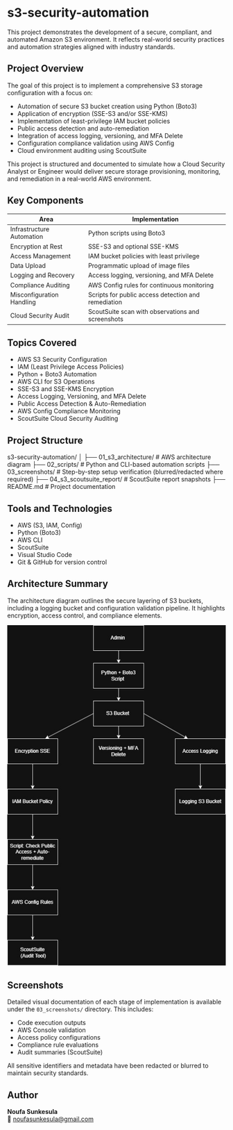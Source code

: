 # s3-security-automation

This project demonstrates the development of a secure, compliant, and automated Amazon S3 environment. It reflects real-world security practices and automation strategies aligned with industry standards.

## Project Overview

The goal of this project is to implement a comprehensive S3 storage configuration with a focus on:

- Automation of secure S3 bucket creation using Python (Boto3)
- Application of encryption (SSE-S3 and/or SSE-KMS)
- Implementation of least-privilege IAM bucket policies
- Public access detection and auto-remediation
- Integration of access logging, versioning, and MFA Delete
- Configuration compliance validation using AWS Config
- Cloud environment auditing using ScoutSuite

This project is structured and documented to simulate how a Cloud Security Analyst or Engineer would deliver secure storage provisioning, monitoring, and remediation in a real-world AWS environment.

## Key Components

| Area                     | Implementation                                             |
|--------------------------|------------------------------------------------------------|
| Infrastructure Automation| Python scripts using Boto3                                 |
| Encryption at Rest       | SSE-S3 and optional SSE-KMS                                |
| Access Management        | IAM bucket policies with least privilege                   |
| Data Upload              | Programmatic upload of image files                         |
| Logging and Recovery     | Access logging, versioning, and MFA Delete                 |
| Compliance Auditing      | AWS Config rules for continuous monitoring                 |
| Misconfiguration Handling| Scripts for public access detection and remediation        |
| Cloud Security Audit     | ScoutSuite scan with observations and screenshots          |

## Topics Covered

- AWS S3 Security Configuration
- IAM (Least Privilege Access Policies)
- Python + Boto3 Automation
- AWS CLI for S3 Operations
- SSE-S3 and SSE-KMS Encryption
- Access Logging, Versioning, and MFA Delete
- Public Access Detection & Auto-Remediation
- AWS Config Compliance Monitoring
- ScoutSuite Cloud Security Auditing

## Project Structure

s3-security-automation/
│
├── 01_s3_architecture/ # AWS architecture diagram
├── 02_scripts/ # Python and CLI-based automation scripts
├── 03_screenshots/ # Step-by-step setup verification (blurred/redacted where required)
├── 04_s3_scoutsuite_report/ # ScoutSuite report snapshots
├── README.md # Project documentation

## Tools and Technologies

- AWS (S3, IAM, Config)
- Python (Boto3)
- AWS CLI
- ScoutSuite
- Visual Studio Code
- Git & GitHub for version control

## Architecture Summary

The architecture diagram outlines the secure layering of S3 buckets, including a logging bucket and configuration validation pipeline. It highlights encryption, access control, and compliance elements.

![Architecture Diagram](01_s3_architecture/s3-architecture.jpg)

## Screenshots

Detailed visual documentation of each stage of implementation is available under the `03_screenshots/` directory. This includes:

- Code execution outputs
- AWS Console validation
- Access policy configurations
- Compliance rule evaluations
- Audit summaries (ScoutSuite)

All sensitive identifiers and metadata have been redacted or blurred to maintain security standards.

## Author

**Noufa Sunkesula**  
📧 noufasunkesula@gmail.com
